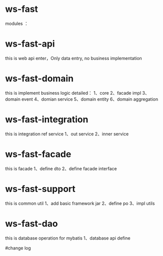 # ws-fast

modules ： 

# ws-fast-api
this is web api enter，Only data entry, no business implementation 

# ws-fast-domain
this is implement business logic
detailed：
1、core
2、facade impl
3、domain event
4、domian service
5、domain entity
6、domain aggregation

# ws-fast-integration
this is integration ref service
1、out service 
2、inner service

# ws-fast-facade
this is facade
1、define dto
2、define facade interface


# ws-fast-support
this is common util
1、add basic framework jar
2、define po
3、impl utils

# ws-fast-dao
this is database operation for mybatis
1、database api define

#change log

